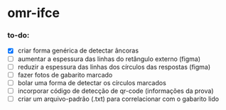 # omr-ifce

### to-do:

- [x] criar forma genérica de detectar âncoras
- [ ] aumentar a espessura das linhas do retângulo externo (figma)
- [ ] reduzir a espessura das linhas dos círculos das respostas (figma)
- [ ] fazer fotos de gabarito marcado
- [ ] bolar uma forma de detectar os círculos marcados
- [ ] incorporar código de detecção de qr-code (informações da prova)
- [ ] criar um arquivo-padrão (.txt) para correlacionar com o gabarito lido
